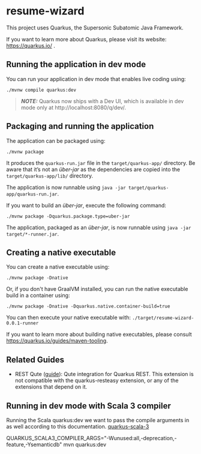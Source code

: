 # resume-wizard

This project uses Quarkus, the Supersonic Subatomic Java Framework.

If you want to learn more about Quarkus, please visit its website: https://quarkus.io/ .

## Running the application in dev mode

You can run your application in dev mode that enables live coding using:
```shell script
./mvnw compile quarkus:dev
```

> **_NOTE:_**  Quarkus now ships with a Dev UI, which is available in dev mode only at http://localhost:8080/q/dev/.

## Packaging and running the application

The application can be packaged using:
```shell script
./mvnw package
```
It produces the `quarkus-run.jar` file in the `target/quarkus-app/` directory.
Be aware that it’s not an _über-jar_ as the dependencies are copied into the `target/quarkus-app/lib/` directory.

The application is now runnable using `java -jar target/quarkus-app/quarkus-run.jar`.

If you want to build an _über-jar_, execute the following command:
```shell script
./mvnw package -Dquarkus.package.type=uber-jar
```

The application, packaged as an _über-jar_, is now runnable using `java -jar target/*-runner.jar`.

## Creating a native executable

You can create a native executable using: 
```shell script
./mvnw package -Dnative
```

Or, if you don't have GraalVM installed, you can run the native executable build in a container using: 
```shell script
./mvnw package -Dnative -Dquarkus.native.container-build=true
```

You can then execute your native executable with: `./target/resume-wizard-0.0.1-runner`

If you want to learn more about building native executables, please consult https://quarkus.io/guides/maven-tooling.

## Related Guides

- REST Qute ([guide](https://quarkus.io/guides/qute-reference#rest_integration)): Qute integration for Quarkus REST. This extension is not compatible with the quarkus-resteasy extension, or any of the extensions that depend on it.

## Running in dev mode with Scala 3 compiler
Running the Scala quarkus:dev we want to pass the compile arguments in as well according to this documentation. [quarkus-scala-3](https://docs.quarkiverse.io/quarkus-scala3/dev/indexb.html#_passing_scala_compiler_args_in_quarkus_dev_mode)

QUARKUS_SCALA3_COMPILER_ARGS="-Wunused:all,-deprecation,-feature,-Ysemanticdb" mvn quarkus:dev
